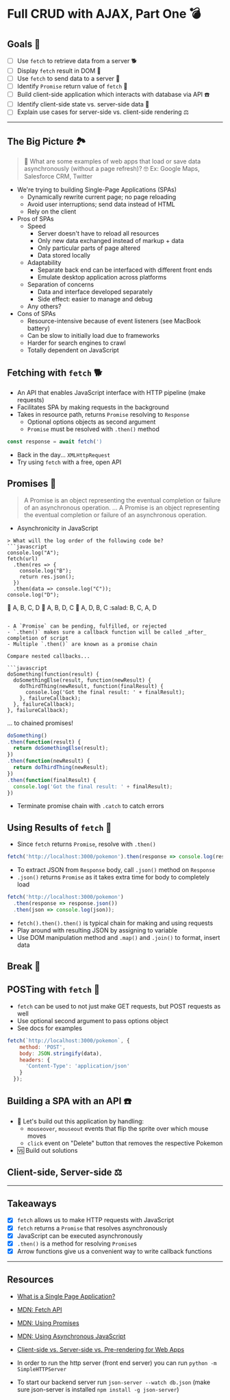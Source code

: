 # Full CRUD with AJAX, Part One 💣

## Goals 🦁

- [ ] Use `fetch` to retrieve data from a server 🐕
- [ ] Display `fetch` result in DOM 🐶
- [ ] Use `fetch` to send data to a server 🦅
- [ ] Identify `Promise` return value of `fetch` 🦉
- [ ] Build client-side application which interacts with database via API ☎️
- [ ] Identify client-side state vs. server-side data 🧾
- [ ] Explain use cases for server-side vs. client-side rendering ⚖️

---

## The Big Picture 🏞

> 🤔 What are some examples of web apps that load or save data asynchronously (without a page refresh)?
> 🤓 Ex: Google Maps, Salesforce CRM, Twitter

- We're trying to building Single-Page Applications (SPAs)
  - Dynamically rewrite current page; no page reloading
  - Avoid user interruptions; send data instead of HTML
  - Rely on the client
- Pros of SPAs
  - Speed
    - Server doesn't have to reload all resources
    - Only new data exchanged instead of markup + data
    - Only particular parts of page altered
    - Data stored locally
  - Adaptability
    - Separate back end can be interfaced with different front ends
    - Emulate desktop application across platforms
  - Separation of concerns
    - Data and interface developed separately
    - Side effect: easier to manage and debug
  - Any others?
- Cons of SPAs
  - Resource-intensive because of event listeners (see MacBook battery)
  - Can be slow to initially load due to frameworks
  - Harder for search engines to crawl
  - Totally dependent on JavaScript

## Fetching with `fetch` 🐕

- An API that enables JavaScript interface with HTTP pipeline (make requests)
- Facilitates SPA by making requests in the background
- Takes in resource path, returns `Promise` resolving to `Response`
  - Optional options objects as second argument
  - `Promise` must be resolved with `.then()` method

```javascript
const response = await fetch(')
```

- Back in the day... `XMLHttpRequest`
- Try using `fetch` with a free, open API

## Promises 🦉

> A Promise is an object representing the eventual completion or failure of an asynchronous operation. ... A Promise is an object representing the eventual completion or failure of an asynchronous operation.

- Asynchronicity in JavaScript

```slack
> What will the log order of the following code be?
```javascript
console.log("A");
fetch(url)
  .then(res => {
    console.log("B");
    return res.json();
  })
  .then(data => console.log("C"));
console.log("D");
```
:taco: A, B, C, D
:hamburger: A, B, D, C
:pizza: A, D, B, C
:salad: B, C, A, D
```

- A `Promise` can be pending, fulfilled, or rejected
- `.then()` makes sure a callback function will be called _after_ completion of script
- Multiple `.then()` are known as a promise chain

Compare nested callbacks...

```javascript
doSomething(function(result) {
  doSomethingElse(result, function(newResult) {
    doThirdThing(newResult, function(finalResult) {
      console.log('Got the final result: ' + finalResult);
    }, failureCallback);
  }, failureCallback);
}, failureCallback);
```

... to chained promises!

```javascript
doSomething()
.then(function(result) {
  return doSomethingElse(result);
})
.then(function(newResult) {
  return doThirdThing(newResult);
})
.then(function(finalResult) {
  console.log('Got the final result: ' + finalResult);
})
```

- Terminate promise chain with `.catch` to catch errors

## Using Results of `fetch` 🐶

- Since `fetch` returns `Promise`, resolve with `.then()`

```javascript
fetch('http://localhost:3000/pokemon').then(response => console.log(response));
```

- To extract JSON from `Response` body, call `.json()` method on `Response`
- `.json()` returns `Promise` as it takes extra time for body to completely load

```javascript
fetch('http://localhost:3000/pokemon')
  .then(response => response.json())
  .then(json => console.log(json));
```

- `fetch().then().then()` is typical chain for making and using requests
- Play around with resulting JSON by assigning to variable
- Use DOM manipulation method and `.map()` and `.join()` to format, insert data

## Break 🦔

## POSTing with `fetch` 🦅

- `fetch` can be used to not just make GET requests, but POST requests as well
- Use optional second argument to pass options object
- See docs for examples

```javascript
fetch(`http://localhost:3000/pokemon`, {
    method: 'POST',
    body: JSON.stringify(data),
    headers: {
      'Content-Type': 'application/json'
    }
  });
```

## Building a SPA with an API ☎️

- 🐙 Let's build out this application by handling:
  - `mouseover`, `mouseout` events that flip the sprite over which mouse moves
  - `click` event on "Delete" button that removes the respective Pokemon
- 🆚 Build out solutions

## Client-side, Server-side ⚖️



---

## Takeaways

- [x] `fetch` allows us to make HTTP requests with JavaScript
- [x] `fetch` returns a `Promise` that resolves asynchronously
- [x] JavaScript can be executed asynchronously
- [x] `.then()` is a method for resolving `Promise`s
- [x] Arrow functions give us a convenient way to write callback functions

---

## Resources

- [What is a Single Page Application?](https://flaviocopes.com/single-page-application/)
- [MDN: Fetch API](https://developer.mozilla.org/en-US/docs/Web/API/Fetch_API)
- [MDN: Using Promises](https://developer.mozilla.org/en-US/docs/Web/JavaScript/Guide/Using_promises)
- [MDN: Using Asynchronous JavaScript](https://developer.mozilla.org/en-US/docs/Learn/JavaScript/Asynchronous/Introducing)
- [Client-side vs. Server-side vs. Pre-rendering for Web Apps](https://www.toptal.com/front-end/client-side-vs-server-side-pre-rendering)

- In order to run the http server (front end server) you can run `python -m SimpleHTTPServer`
- To start our backend server run `json-server --watch db.json` (make sure json-server is installed `npm install -g json-server`)
